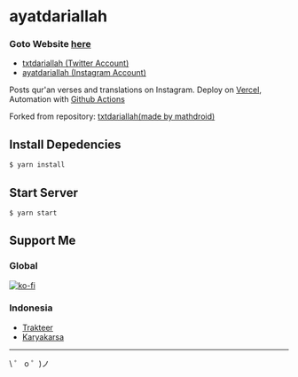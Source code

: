 # ayatdariallah

### Goto Website [here](https://ayatdariallah.sutanlab.id)

- [txtdariallah (Twitter Account)](https://twitter.com/txtdariallah)
- [ayatdariallah (Instagram Account)](https://instagram.com/ayatdariallah)

Posts qur'an verses and translations on Instagram. Deploy on [Vercel](https://vercel.com), Automation with [Github Actions](https://github.com/features/actions)

Forked from repository: [txtdariallah(made by mathdroid)](https://github.com/mathdroid/txtdariallah)

## Install Depedencies
```bash
$ yarn install
```

## Start Server
```bash
$ yarn start
```

## Support Me
### Global
[![ko-fi](https://www.ko-fi.com/img/githubbutton_sm.svg)](https://ko-fi.com/B0B71P7PB)
### Indonesia
- [Trakteer](https://trakteer.id/sutanlab)
- [Karyakarsa](https://karyakarsa.com/sutanlab)

---

\ ゜ o ゜)ノ
